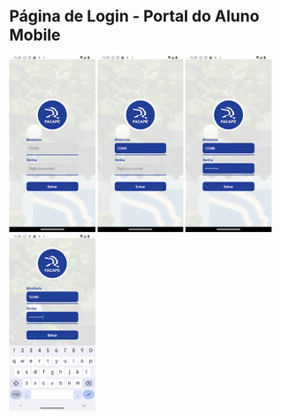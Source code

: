 # Página de Login - Portal do Aluno Mobile

<img src="./screenshot/1-mobile.png" height="320">
<img src="./screenshot/2-mobile.png" height="320">
<img src="./screenshot/3-mobile.png" height="320">
<img src="./screenshot/4-mobile.png" height="320">